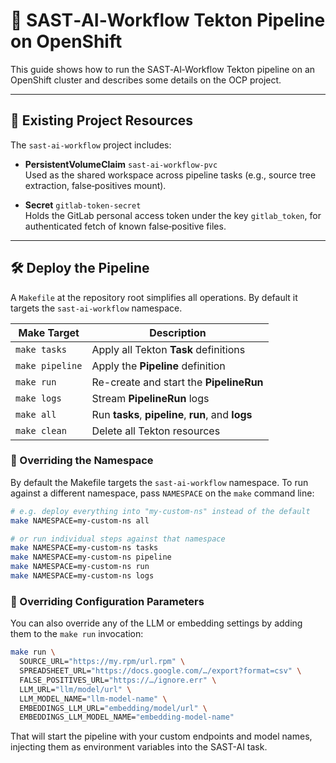 # 🚀 SAST‑AI‑Workflow Tekton Pipeline on OpenShift

This guide shows how to run the SAST‑AI‑Workflow Tekton pipeline on an OpenShift cluster and describes some details on the OCP project.

---

## 🔧 Existing Project Resources

The `sast-ai-workflow` project includes:

- **PersistentVolumeClaim** `sast-ai-workflow-pvc`  
  Used as the shared workspace across pipeline tasks (e.g., source tree extraction, false‑positives mount).

- **Secret** `gitlab-token-secret`  
  Holds the GitLab personal access token under the key `gitlab_token`, for authenticated fetch of known false‑positive files.

---

## 🛠️ Deploy the Pipeline

A `Makefile` at the repository root simplifies all operations. By default it targets the `sast-ai-workflow` namespace.

| Make Target    | Description                                       |
| -------------- | ------------------------------------------------- |
| `make tasks`   | Apply all Tekton **Task** definitions             |
| `make pipeline`| Apply the **Pipeline** definition                 |
| `make run`     | Re-create and start the **PipelineRun**           |
| `make logs`    | Stream **PipelineRun** logs                       |
| `make all`     | Run **tasks**, **pipeline**, **run**, and **logs**|
| `make clean`   | Delete all Tekton resources                       |

### 🔄 Overriding the Namespace

By default the Makefile targets the `sast-ai-workflow` namespace. To run against a different namespace, pass `NAMESPACE` on the `make` command line:

```bash
# e.g. deploy everything into "my-custom-ns" instead of the default
make NAMESPACE=my-custom-ns all

# or run individual steps against that namespace
make NAMESPACE=my-custom-ns tasks
make NAMESPACE=my-custom-ns pipeline
make NAMESPACE=my-custom-ns run
make NAMESPACE=my-custom-ns logs
```

### 🔧 Overriding Configuration Parameters

You can also override any of the LLM or embedding settings by adding them to the `make run` invocation:

```bash
make run \
  SOURCE_URL="https://my.rpm/url.rpm" \
  SPREADSHEET_URL="https://docs.google.com/…/export?format=csv" \
  FALSE_POSITIVES_URL="https://…/ignore.err" \
  LLM_URL="llm/model/url" \
  LLM_MODEL_NAME="llm-model-name" \
  EMBEDDINGS_LLM_URL="embedding/model/url" \
  EMBEDDINGS_LLM_MODEL_NAME="embedding-model-name"
```

That will start the pipeline with your custom endpoints and model names, injecting them as environment variables into the SAST-AI task.
